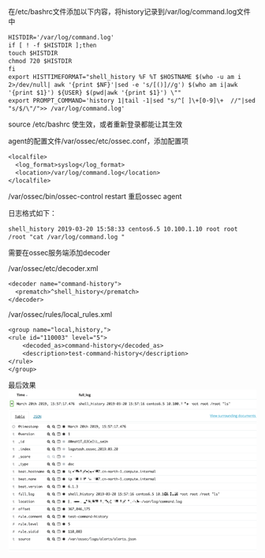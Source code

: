 在/etc/bashrc文件添加以下内容，将history记录到/var/log/command.log文件中

```
HISTDIR='/var/log/command.log'
if [ ! -f $HISTDIR ];then
touch $HISTDIR
chmod 720 $HISTDIR
fi
export HISTTIMEFORMAT="shell_history %F %T $HOSTNAME $(who -u am i 2>/dev/null| awk '{print $NF}'|sed -e 's/[()]//g') $(who am i|awk '{print $1}') ${USER} $(pwd|awk '{print $1}') \""
export PROMPT_COMMAND='history 1|tail -1|sed "s/^[ ]\+[0-9]\+  //"|sed "s/$/\"/">> /var/log/command.log'
```

source /etc/bashrc  使生效，或者重新登录都能让其生效

agent的配置文件/var/ossec/etc/ossec.conf，添加配置项

```
<localfile>
  <log_format>syslog</log_format>
  <location>/var/log/command.log</location>
</localfile>
```

/var/ossec/bin/ossec-control restart    重启ossec agent

日志格式如下：

```
shell_history 2019-03-20 15:58:33 centos6.5 10.100.1.10 root root /root "cat /var/log/command.log "
```

需要在ossec服务端添加decoder

/var/ossec/etc/decoder.xml

```
<decoder name="command-history">
  <prematch>^shell_history</prematch>
</decoder>
```

/var/ossec/rules/local\_rules.xml

```
<group name="local,history,">
<rule id="110003" level="5">
    <decoded_as>command-history</decoded_as>
    <description>test-command-history</description>
</rule>
</group>
```

最后效果![](/assets/shell-command-history.png)

